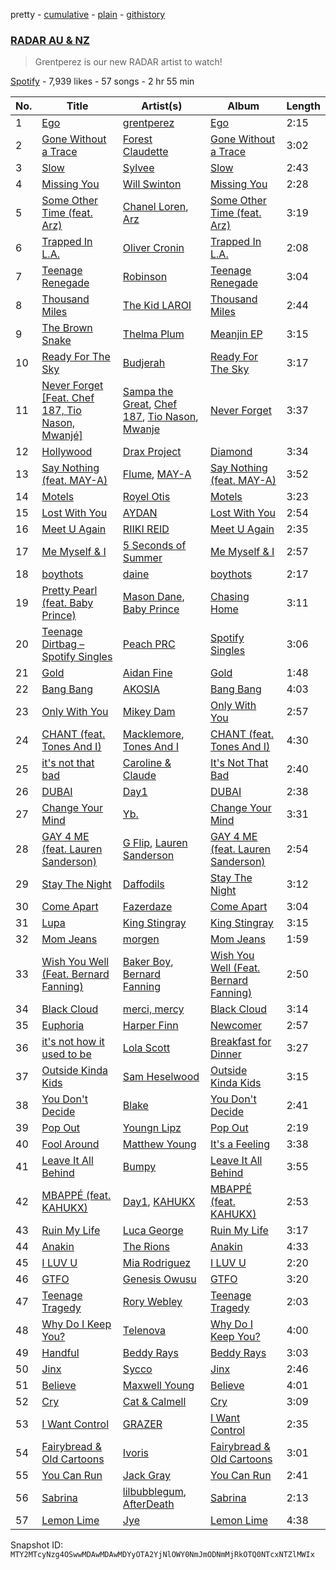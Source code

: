 pretty - [cumulative](/playlists/cumulative/37i9dQZF1DWYIJ3HxqIxIJ.md) - [plain](/playlists/plain/37i9dQZF1DWYIJ3HxqIxIJ) - [githistory](https://github.githistory.xyz/mackorone/spotify-playlist-archive/blob/main/playlists/plain/37i9dQZF1DWYIJ3HxqIxIJ)

### [RADAR AU & NZ](https://open.spotify.com/playlist/37i9dQZF1DWYIJ3HxqIxIJ)

> Grentperez is our new RADAR artist to watch!

[Spotify](https://open.spotify.com/user/spotify) - 7,939 likes - 57 songs - 2 hr 55 min

| No. | Title | Artist(s) | Album | Length |
|---|---|---|---|---|
| 1 | [Ego](https://open.spotify.com/track/2EDGTV01iqpjgZrVG6IcJ4) | [grentperez](https://open.spotify.com/artist/73BLwSX6gsNeVzS7DgI4xe) | [Ego](https://open.spotify.com/album/1t7JB13GN0Zn5pwGHcKe3i) | 2:15 |
| 2 | [Gone Without a Trace](https://open.spotify.com/track/3FiDuroMXcMhEELDhsGf9p) | [Forest Claudette](https://open.spotify.com/artist/4d26k6BPR9MhZyTj3g5yEM) | [Gone Without a Trace](https://open.spotify.com/album/14UUC7JJM4HtlHmRsApk18) | 3:02 |
| 3 | [Slow](https://open.spotify.com/track/0TcGDRh3AbdKBQXtAbtp3n) | [Sylvee](https://open.spotify.com/artist/1OmQ8TgrwtDSA6cPVWwUbR) | [Slow](https://open.spotify.com/album/4Vp8RMvNLZHccQxPZKqaj0) | 2:43 |
| 4 | [Missing You](https://open.spotify.com/track/0HxVZLIsHtmANlPe5365CI) | [Will Swinton](https://open.spotify.com/artist/1fUcXY3KcnNvCP2dnF7XCh) | [Missing You](https://open.spotify.com/album/7tZNUkPLh4bj1iDphlnDkV) | 2:28 |
| 5 | [Some Other Time \(feat\. Arz\)](https://open.spotify.com/track/2RP9qWN4MpSLHAlskIlV1t) | [Chanel Loren](https://open.spotify.com/artist/50D6HQtMzB5fH7eXFA3tJK), [Arz](https://open.spotify.com/artist/369T15zvlCiF4zAzdZNhQL) | [Some Other Time \(feat\. Arz\)](https://open.spotify.com/album/1ARzgmtTR8Zpq8LctI8sZh) | 3:19 |
| 6 | [Trapped In L.A.](https://open.spotify.com/track/2RVOWW1qslpLW57CHoQ6dq) | [Oliver Cronin](https://open.spotify.com/artist/1dfo9BgmIfeKcAvKieKqiG) | [Trapped In L.A.](https://open.spotify.com/album/3x53wtMGKU425IaCbQgaq1) | 2:08 |
| 7 | [Teenage Renegade](https://open.spotify.com/track/12UFOhdwV1STPKzAI39hUu) | [Robinson](https://open.spotify.com/artist/38CvLGTsjtoloDgv3OKQp8) | [Teenage Renegade](https://open.spotify.com/album/1MbxlBgw83NZbqcJuoAVnd) | 3:04 |
| 8 | [Thousand Miles](https://open.spotify.com/track/1r8ZCjfrQxoy2wVaBUbpwg) | [The Kid LAROI](https://open.spotify.com/artist/2tIP7SsRs7vjIcLrU85W8J) | [Thousand Miles](https://open.spotify.com/album/5x23D06mbAdtkU9N9JrZyf) | 2:44 |
| 9 | [The Brown Snake](https://open.spotify.com/track/1n9rCSKrSfoytMF2AkC1CU) | [Thelma Plum](https://open.spotify.com/artist/0C6qzW0Am8OVyHSoT57fnC) | [Meanjin EP](https://open.spotify.com/album/6k4k7bEh9AWCDAGqVZyzFF) | 3:15 |
| 10 | [Ready For The Sky](https://open.spotify.com/track/3XOX3I1JNdxQNGbMvXjEPY) | [Budjerah](https://open.spotify.com/artist/4hOb2WdQMQWyG6RQAhR7iE) | [Ready For The Sky](https://open.spotify.com/album/6p57HASzXc9WVwpJTb0Pc4) | 3:17 |
| 11 | [Never Forget \[Feat\. Chef 187, Tio Nason, Mwanjé\]](https://open.spotify.com/track/4pBr2SjDVIxfGkUwvOJLx7) | [Sampa the Great](https://open.spotify.com/artist/7fw0E8WHdG3r9SuPBcGmWk), [Chef 187](https://open.spotify.com/artist/26fSO7cYQ1Txtb8xNi8byv), [Tio Nason](https://open.spotify.com/artist/44vOrGC9wQuBCQIeBUNc1O), [Mwanje](https://open.spotify.com/artist/3BM1y5iZJFNwGFZC8ivubP) | [Never Forget](https://open.spotify.com/album/1TGT83DEhv2ovTITDUQA2q) | 3:37 |
| 12 | [Hollywood](https://open.spotify.com/track/5cpkSEJ1TH2TeRp2eNMrlL) | [Drax Project](https://open.spotify.com/artist/6S0IvKlvPMX1RtAYtVpUV8) | [Diamond](https://open.spotify.com/album/4kDP3fZt29eW9rsATj7llc) | 3:34 |
| 13 | [Say Nothing \(feat\. MAY\-A\)](https://open.spotify.com/track/424Uwmm1kNW07Ty1nOhSpl) | [Flume](https://open.spotify.com/artist/6nxWCVXbOlEVRexSbLsTer), [MAY\-A](https://open.spotify.com/artist/5J8UACGRZtDb4WdOzo9YJN) | [Say Nothing \(feat\. MAY\-A\)](https://open.spotify.com/album/3QMl37rC1ye7PKRFH7Bgz9) | 3:52 |
| 14 | [Motels](https://open.spotify.com/track/1V888fh2JLVzMElr1pEz6Z) | [Royel Otis](https://open.spotify.com/artist/5b5bt4mZQpJMoCRbiQ7diH) | [Motels](https://open.spotify.com/album/59ok1dIXKrSGEuyziyoyfO) | 3:23 |
| 15 | [Lost With You](https://open.spotify.com/track/2mk6QhfrmdoAgXzSaDifFx) | [AYDAN](https://open.spotify.com/artist/42QiPMyPh52FgtTOt2ckqs) | [Lost With You](https://open.spotify.com/album/1O2DzjE2xDi53qaKJn3TYw) | 2:54 |
| 16 | [Meet U Again](https://open.spotify.com/track/5olHyFqKwYuX4UNE1bHeBO) | [RIIKI REID](https://open.spotify.com/artist/5E9EpWliOZr1yTJ8A7XSqC) | [Meet U Again](https://open.spotify.com/album/3Wf8JA1DpgNWqFLJEItImP) | 2:35 |
| 17 | [Me Myself & I](https://open.spotify.com/track/0C9aH2f4LO8SPPqUWOrcbk) | [5 Seconds of Summer](https://open.spotify.com/artist/5Rl15oVamLq7FbSb0NNBNy) | [Me Myself & I](https://open.spotify.com/album/44rEE58rgbF88y9wrpadOl) | 2:57 |
| 18 | [boythots](https://open.spotify.com/track/57miWCpd7kX78sbys9uWRg) | [daine](https://open.spotify.com/artist/4lyCoxLN0aW7nJy5rec0tG) | [boythots](https://open.spotify.com/album/4x1k1941BX8jNrxhiI9QYv) | 2:17 |
| 19 | [Pretty Pearl \(feat\. Baby Prince\)](https://open.spotify.com/track/3ilSUoAIBO9bTq4QyzT7qb) | [Mason Dane](https://open.spotify.com/artist/77vYj1iBHh1gao0yd7ryGl), [Baby Prince](https://open.spotify.com/artist/13bLOmOuvVF16DXkFbRC2d) | [Chasing Home](https://open.spotify.com/album/58T4xfwNmLLxvjfqzLZRyK) | 3:11 |
| 20 | [Teenage Dirtbag – Spotify Singles](https://open.spotify.com/track/2Ay91YgsEdMNV8eTzTT5sU) | [Peach PRC](https://open.spotify.com/artist/006j2rer9tZJCYniu7SaWS) | [Spotify Singles](https://open.spotify.com/album/0z8PfudkG3FoO5LrWW4akU) | 3:06 |
| 21 | [Gold](https://open.spotify.com/track/0DQCSRBp86CD934sZeL0Ww) | [Aidan Fine](https://open.spotify.com/artist/0KDjHOiKe5QcKHwpvKb33V) | [Gold](https://open.spotify.com/album/0RynxaOy7XVfYeidwdrEk4) | 1:48 |
| 22 | [Bang Bang](https://open.spotify.com/track/1jpf91ngq4RrkajGFOqaGt) | [AKOSIA](https://open.spotify.com/artist/0Oe5XB0pjnOZZo8snWSHoL) | [Bang Bang](https://open.spotify.com/album/78Df0kziilAoIaCTCvJtdA) | 4:03 |
| 23 | [Only With You](https://open.spotify.com/track/39PEvDhV4y50bAvwbJCtot) | [Mikey Dam](https://open.spotify.com/artist/6U5CUX0APXFzqcfpoXxEyb) | [Only With You](https://open.spotify.com/album/4ybmfKNkrpIXMUQ60FvcDm) | 2:57 |
| 24 | [CHANT \(feat\. Tones And I\)](https://open.spotify.com/track/5BgeAX4HuZdcuCqmu4pIMM) | [Macklemore](https://open.spotify.com/artist/3JhNCzhSMTxs9WLGJJxWOY), [Tones And I](https://open.spotify.com/artist/2NjfBq1NflQcKSeiDooVjY) | [CHANT \(feat\. Tones And I\)](https://open.spotify.com/album/4z2ItYJOliymox1iXbu9gs) | 4:30 |
| 25 | [it's not that bad](https://open.spotify.com/track/6iUsnQ0gqehflExGxmICBG) | [Caroline & Claude](https://open.spotify.com/artist/31KYVnV5N4VuzjfBXPZMMl) | [It's Not That Bad](https://open.spotify.com/album/0aSAgvZV6LfEf9KVfcLXz8) | 2:40 |
| 26 | [DUBAI](https://open.spotify.com/track/3DWLH5d8DWVwUmOY5c6TMM) | [Day1](https://open.spotify.com/artist/0iFJbJ7jMv5QAmA6hWm6Ic) | [DUBAI](https://open.spotify.com/album/6AAD0GN8FettJVhoGWejzj) | 2:38 |
| 27 | [Change Your Mind](https://open.spotify.com/track/3KsflPRAapD2s0BrQhtGJT) | [Yb.](https://open.spotify.com/artist/3grUv9qZhOiskIVa9fff8i) | [Change Your Mind](https://open.spotify.com/album/0o1K8adykH3qiKF5bZqOMd) | 3:31 |
| 28 | [GAY 4 ME \(feat\. Lauren Sanderson\)](https://open.spotify.com/track/1ZpcR68PKaoz8DpQDRqFEE) | [G Flip](https://open.spotify.com/artist/4SdIXLzfabqU61iK7SnKAU), [Lauren Sanderson](https://open.spotify.com/artist/06vRrrjT3DBRkhBlXoBdYj) | [GAY 4 ME \(feat\. Lauren Sanderson\)](https://open.spotify.com/album/2ZPgzxiWsWCmCaC9jzNumu) | 2:54 |
| 29 | [Stay The Night](https://open.spotify.com/track/6d7kUzdgmoUARPNpR0vim0) | [Daffodils](https://open.spotify.com/artist/7rd77Dy0EZx6577VFjK13T) | [Stay The Night](https://open.spotify.com/album/438mozSf9BsetYlooJQDMH) | 3:12 |
| 30 | [Come Apart](https://open.spotify.com/track/7uDPHQ8ZRfeqwmYGDGYAio) | [Fazerdaze](https://open.spotify.com/artist/2awB7Ol181cocZcLLNBBAh) | [Come Apart](https://open.spotify.com/album/7HFKrcFsBxZTbDd6kTYowF) | 3:04 |
| 31 | [Lupa](https://open.spotify.com/track/0BdZGPjIfihtxbB8YfGgLe) | [King Stingray](https://open.spotify.com/artist/3hA0yUEuLvjqvxtMlqznDb) | [King Stingray](https://open.spotify.com/album/1I0ZpUzinqCX3rSEgADGJX) | 3:15 |
| 32 | [Mom Jeans](https://open.spotify.com/track/4Q2ccX0e7grpqZal3OuTuX) | [morgen](https://open.spotify.com/artist/6jadsn0j1QjrlJTMiaUJYF) | [Mom Jeans](https://open.spotify.com/album/6a2gZjOyZD9Qg8SaLKLbtt) | 1:59 |
| 33 | [Wish You Well \(Feat\. Bernard Fanning\)](https://open.spotify.com/track/18DoMepvkwmJk4CPH0HCbk) | [Baker Boy](https://open.spotify.com/artist/6Qpa8xhGsGitz4WBf4BkpK), [Bernard Fanning](https://open.spotify.com/artist/0afemm9P2Bb2LL99xHY32n) | [Wish You Well \(Feat\. Bernard Fanning\)](https://open.spotify.com/album/2xd07PANaM6jBT50rfG50U) | 2:50 |
| 34 | [Black Cloud](https://open.spotify.com/track/7eKFpAosi1b37KQXHUVa7p) | [merci, mercy](https://open.spotify.com/artist/524oC8NzSWvqPbwiRkYSLH) | [Black Cloud](https://open.spotify.com/album/2dGVf0K5vgvhqrL3STAGoB) | 3:14 |
| 35 | [Euphoria](https://open.spotify.com/track/7F4p9HU836tGnUBLwJhHiu) | [Harper Finn](https://open.spotify.com/artist/3CUxThJ21i78mhH1FfH55u) | [Newcomer](https://open.spotify.com/album/1sXxuN4YB7Fisgjmp96l9k) | 2:57 |
| 36 | [it's not how it used to be](https://open.spotify.com/track/5eYJJXpmTUiIBdqnJDongW) | [Lola Scott](https://open.spotify.com/artist/6oU5PNSVWwkSZSXwsOVF3m) | [Breakfast for Dinner](https://open.spotify.com/album/6tCvXIIA6A6zmdtmCq1fiD) | 3:27 |
| 37 | [Outside Kinda Kids](https://open.spotify.com/track/1JEVnEFTbHCRbOkoWlYimI) | [Sam Heselwood](https://open.spotify.com/artist/3NWsg1qe0HyufJEhf1KoI6) | [Outside Kinda Kids](https://open.spotify.com/album/3AhDmGnoaRBKn2IMpUvrji) | 3:15 |
| 38 | [You Don't Decide](https://open.spotify.com/track/1C3JCbvpq16SArd3dxZw5s) | [Blake](https://open.spotify.com/artist/6l1UuAf2YW3fTHB5TyBXVa) | [You Don't Decide](https://open.spotify.com/album/5S5U2QOZo3o38mY0gVhj59) | 2:41 |
| 39 | [Pop Out](https://open.spotify.com/track/4BK00UVgLXIw7l6UQl8ZQa) | [Youngn Lipz](https://open.spotify.com/artist/36PxHmbx5QrRTpuCaw4FuV) | [Pop Out](https://open.spotify.com/album/4N0UUFDhzOeKHApxy1ZGgx) | 2:19 |
| 40 | [Fool Around](https://open.spotify.com/track/2ryDEDHa7Cj00JhnHknukn) | [Matthew Young](https://open.spotify.com/artist/0EIJLgdMEPVJlnkmjWcx5q) | [It's a Feeling](https://open.spotify.com/album/5XOJym8KkxAs8aSUNHGeYY) | 3:38 |
| 41 | [Leave It All Behind](https://open.spotify.com/track/3qVvrLFBxnn2QwLJp5b6ST) | [Bumpy](https://open.spotify.com/artist/1uAUZi6INPwUJIZw00ElUS) | [Leave It All Behind](https://open.spotify.com/album/7sDIYblX51PE0P5Dd2P4wh) | 3:55 |
| 42 | [MBAPPÉ \(feat\. KAHUKX\)](https://open.spotify.com/track/69ECulmgzH6xt9pZH7bIYz) | [Day1](https://open.spotify.com/artist/0iFJbJ7jMv5QAmA6hWm6Ic), [KAHUKX](https://open.spotify.com/artist/3OkbxDtag6zvVnAaa9YLLC) | [MBAPPÉ \(feat\. KAHUKX\)](https://open.spotify.com/album/0kQpqZ5BSPyA2JF6payfYS) | 2:53 |
| 43 | [Ruin My Life](https://open.spotify.com/track/3078LZDJY0jGDcLupjBFRP) | [Luca George](https://open.spotify.com/artist/3pg3Sp6CAX6gAt0ppey9dA) | [Ruin My Life](https://open.spotify.com/album/7iUpyRmyLJbkHaa1s68f2x) | 3:17 |
| 44 | [Anakin](https://open.spotify.com/track/2UwGt0YhbHfGoEUPgcMDs6) | [The Rions](https://open.spotify.com/artist/4EdUmknefakeMJSEbCb85Y) | [Anakin](https://open.spotify.com/album/29sRzR6ZbXnEhH8jQfPss3) | 4:33 |
| 45 | [I LUV U](https://open.spotify.com/track/1f4hiNCEGip1N4B6QjCAJm) | [Mia Rodriguez](https://open.spotify.com/artist/7Hsfh7YZzoyojYWQeMSHID) | [I LUV U](https://open.spotify.com/album/1u14LWDFohYHEqptZhDo8i) | 2:20 |
| 46 | [GTFO](https://open.spotify.com/track/01nSzyIB57M50XlmuGGqjE) | [Genesis Owusu](https://open.spotify.com/artist/1HvH97rzvCH6lfnLlgyfke) | [GTFO](https://open.spotify.com/album/5hAPhhrqcSGlLHW3uNgJof) | 3:20 |
| 47 | [Teenage Tragedy](https://open.spotify.com/track/3z0gcpUkzUUoKx4UQ5slno) | [Rory Webley](https://open.spotify.com/artist/2vlC4o7h61xlMUop6QCuvK) | [Teenage Tragedy](https://open.spotify.com/album/74gU8oZ7f2gNiOX3gi7voJ) | 2:03 |
| 48 | [Why Do I Keep You?](https://open.spotify.com/track/2um6ATuxaGkWk1o1LsrX66) | [Telenova](https://open.spotify.com/artist/5UlJRJmlRLhQJX8lJuerVq) | [Why Do I Keep You?](https://open.spotify.com/album/1skkfNGs0DFmq6CWXzc5qH) | 4:00 |
| 49 | [Handful](https://open.spotify.com/track/4kGb0Zb0rjs69mC9gZMZfq) | [Beddy Rays](https://open.spotify.com/artist/4qn6hSO1qLlaAW8jiyOw18) | [Beddy Rays](https://open.spotify.com/album/6MwcCDtY8ZkuC356FKC28q) | 3:03 |
| 50 | [Jinx](https://open.spotify.com/track/5K7GTQnANplkwWdznjvZis) | [Sycco](https://open.spotify.com/artist/4meTRfbaVba24HXyBwbKJ0) | [Jinx](https://open.spotify.com/album/1sOBPFuUVC0B1wFvVifEVp) | 2:46 |
| 51 | [Believe](https://open.spotify.com/track/7KSNAoH0zVnpb6bV7xezaX) | [Maxwell Young](https://open.spotify.com/artist/5HONdRTLNvBjlD2LirKp0q) | [Believe](https://open.spotify.com/album/3fphy1gARezaH2Xb96v5kQ) | 4:01 |
| 52 | [Cry](https://open.spotify.com/track/2au4DyNFX59VLV5elmhagj) | [Cat & Calmell](https://open.spotify.com/artist/0SaaipFXHYbYDLDB6atAoR) | [Cry](https://open.spotify.com/album/0hble8eLgWuU9xMZVwn7EU) | 3:09 |
| 53 | [I Want Control](https://open.spotify.com/track/3gaL0JEO7My2e1XksM9G2s) | [GRAZER](https://open.spotify.com/artist/66npZ0iLHcWmV2DAC8oYRF) | [I Want Control](https://open.spotify.com/album/0vjK1Vwge6tfcporOhIBVl) | 2:35 |
| 54 | [Fairybread & Old Cartoons](https://open.spotify.com/track/2JBIRg63wxrJrGM6o09p4C) | [Ivoris](https://open.spotify.com/artist/7wuKa2bUMTCPspwY00Erji) | [Fairybread & Old Cartoons](https://open.spotify.com/album/0ZBaxoyYkzONrDiLtbxkVp) | 3:01 |
| 55 | [You Can Run](https://open.spotify.com/track/14q8xNdQVRRjdUD9dmhNqu) | [Jack Gray](https://open.spotify.com/artist/0LvfDU74rGXrEGVWqW9rCw) | [You Can Run](https://open.spotify.com/album/2YK4GAgsaSuIPVYkIMuPh2) | 2:41 |
| 56 | [Sabrina](https://open.spotify.com/track/6MWAjPXdw19mWpZxFZ1XPW) | [lilbubblegum](https://open.spotify.com/artist/5FF8xJSW4qUVU8bk79KYLT), [AfterDeath](https://open.spotify.com/artist/2stjrs7wFuofc0tK9O3utv) | [Sabrina](https://open.spotify.com/album/4G9IsiE3nEH71YX5zOTHit) | 2:13 |
| 57 | [Lemon Lime](https://open.spotify.com/track/2WXkVx5MEJjZ7fpIbOGnJO) | [Jye](https://open.spotify.com/artist/2VXm4JOiSfNQJmo4IXjWOH) | [Lemon Lime](https://open.spotify.com/album/3ymqSQFuvE9pjyIcjcyIDM) | 4:38 |

Snapshot ID: `MTY2MTcyNzg4OSwwMDAwMDAwMDYyOTA2YjNlOWY0NmJmODNmMjRkOTQ0NTcxNTZlMWIx`
